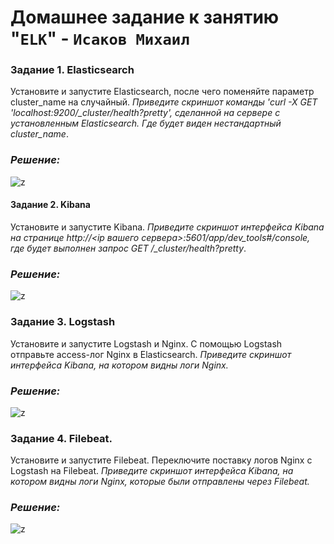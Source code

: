 # Домашнее задание к занятию "`ELK`" - `Исаков Михаил`

### Задание 1. Elasticsearch 
Установите и запустите Elasticsearch, после чего поменяйте параметр cluster_name на случайный. 
*Приведите скриншот команды 'curl -X GET 'localhost:9200/_cluster/health?pretty', сделанной на сервере с установленным Elasticsearch. Где будет виден нестандартный cluster_name*.

### *Решение:*

![z](https://github.com/632456/hw-02/blob/main/ELK/elk1.png)

#### Задание 2. Kibana
Установите и запустите Kibana.
*Приведите скриншот интерфейса Kibana на странице http://<ip вашего сервера>:5601/app/dev_tools#/console, где будет выполнен запрос GET /_cluster/health?pretty*.

### *Решение:*

![z](https://github.com/632456/hw-02/blob/main/ELK/elk2.png)

### Задание 3. Logstash
Установите и запустите Logstash и Nginx. С помощью Logstash отправьте access-лог Nginx в Elasticsearch. 
*Приведите скриншот интерфейса Kibana, на котором видны логи Nginx.*

### *Решение:*

![z](https://github.com/632456/hw-02/blob/main/ELK/elk3.png)

### Задание 4. Filebeat. 
Установите и запустите Filebeat. Переключите поставку логов Nginx с Logstash на Filebeat. 
*Приведите скриншот интерфейса Kibana, на котором видны логи Nginx, которые были отправлены через Filebeat.*

### *Решение:*
![z](https://github.com/632456/hw-02/blob/main/ELK/elk4.png)